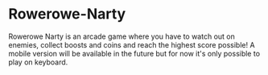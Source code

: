 # Rowerowe-Narty

Rowerowe Narty is an arcade game where you have to watch out on enemies, collect boosts and coins and reach the highest score possible!
A mobile version will be available in the future but for now it's only possible to play on keyboard.

